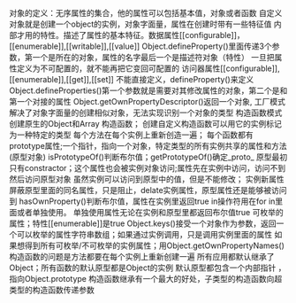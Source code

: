 对象的定义：无序属性的集合，他的属性可以包括基本值，对象或者函数
自定义对象就是创建一个object的实例，对象字面量，属性在创建时带有一些特征值
内部才用的特性。描述了属性的基本特征。数据属性[[configurable]]，[[enumerable]],[[writable]],[[value]]
Object.defineProperty()里面传递3个参数，第一个是所在的对象，属性的名字最后一个是描述符对象（特性）
一旦把属性定义为不可配置的，就不能再把它变回可配置的
访问器属性[[configurable]],[[enumerable]],[[get]],[[set]]
不能直接定义，defineProperty()来定义
Object.defineProperties()第一个参数就是需要对其修改属性的对象，第二个是和第一个对接的属性
Object.getOwnPropertyDescriptor()返回一个对象,
工厂模式解决了对象字面量的创建相似对象，无法实现识别一个对象的类型
构造函数模式创建原生的Object和Array 构造函数； 创建自定义构造函数可以用它的实例标记为一种特定的类型
每个方法在每个实例上重新创造一遍；
每个函数都有prototype属性;一个指针，指向一个对象，特定类型的所有实例共享的属性和方法(原型对象)
isPrototypeOf()判断布尔值；getPrototypeOf()确定_proto_
原型最初只有constractor；这个属性也会被实例对象访问;属性先在实例中访问，访问不到然后访问原型对象
虽然实例可以访问到原型中的值，但是不能修改；
实例新属性屏蔽原型里面的同名属性，只是阻止，delate实例属性，原型属性还是能够被访问到
hasOwnProperty()判断布尔值，属性在实例里返回true
in操作符用在for in里面或者单独使用。
单独使用属性无论在实例和原型里都返回布尔值true
可枚举的属性；特性[[enumerable]]是true
Object.keys()接受一个对象作为参数，返回一个可以枚举的属性字符串数组；如果通过实例调用，只是调用实例里面的属性
如果想得到所有可枚举/不可枚举的实例属性；用Object.getOwnPropertyNames()
构造函数的问题是方法都要在每个实例上重新创建一遍
所有应用都默认继承了Object；所有函数的默认原型都是Object的实例
默认原型都包含一个内部指针 ， 指向Object.prototype
构造函数继承有一个最大的好处，子类型的构造函数向超类型的构造函数传递参数

